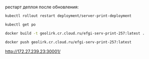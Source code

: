рестарт деплоя после обновления:

```sh
kubectl rollout restart deployment/server-print-deployment
```
```sh
kubectl get po
```
```sh
docker build -t geolirk.cr.cloud.ru/efgi-serv-print-257:latest .
```
```sh
docker push geolirk.cr.cloud.ru/efgi-serv-print-257:latest
```

http://172.27.239.23:30001/